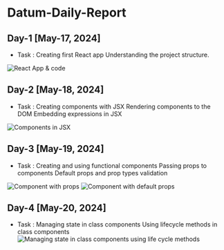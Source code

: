 # Datum-Daily-Report
## Day-1 [May-17, 2024]
* Task : Creating first React app Understanding the project structure.
  
![React App & code](https://github.com/AnanDEswaran18/Datum-Daily-Report/assets/100366969/cb466e59-7fb9-4490-895f-cdd4a38dae58)

## Day-2 [May-18, 2024]
* Task : Creating components with JSX Rendering components to the DOM Embedding expressions in JSX
  
![Components in JSX](https://github.com/AnanDEswaran18/Datum-Daily-Report/assets/100366969/1fe7b1ee-267e-481e-82c9-37e007cca9b4)

## Day-3 [May-19, 2024]
* Task : Creating and using functional components Passing props to components Default props and prop types validation

![Component with props](https://github.com/AnanDEswaran18/Datum-Daily-Report/assets/100366969/e64da4ed-922b-418c-8b9b-cb0d365f1c10)
![Component with default props](https://github.com/AnanDEswaran18/Datum-Daily-Report/assets/100366969/2a134f4c-0138-4c5e-9f5f-46477581bf1a)

## Day-4 [May-20, 2024]
* Task : Managing state in class components Using lifecycle methods in class components
![Managing state in class components using life cycle methods](https://github.com/AnanDEswaran18/Datum-Daily-Report/assets/100366969/cedb729a-d328-4b0f-8563-ab82409cf7a2)
